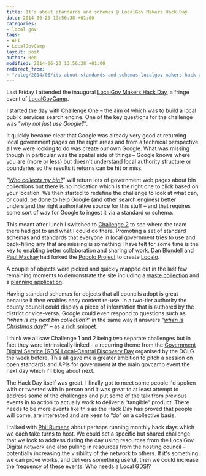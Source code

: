 ```yaml
---
title: It's about standards and schemas @ LocalGov Makers Hack Day
date: 2014-06-23 13:56:38 +01:00
categories:
- local gov
tags:
- API
- LocalGovCamp
layout: post
author: Ben
modified: 2014-06-23 13:56:38 +01:00
redirect_from:
- "/blog/2014/06/its-about-standards-and-schemas-localgov-makers-hack-day/"
---
```


Last Friday I attended the inaugural <a href="http://localgovdigital.info/localgov-digital-makers/localgov-makers-2014-hack-day/">LocalGov Makers Hack Day</a>, a fringe event of <a href="http://localgovdigital.info/localgovcamp/">LocalGovCamp</a>.

I started the day with <a href="http://localgovdigital.info/localgov-digital-makers/localgov-makers-2014-hack-day/hack-day-2014-challenge-one/">Challenge One</a> &#8211; the aim of which was to build a local public services search engine. One of the key questions for the challenge was &#8220;<em>why not just use Google?</em>&#8220;.

It quickly became clear that Google was already very good at returning local government pages on the right areas and from a technical perspective all we were looking to do was create our own Google. What was missing though in particular was the spatial side of things &#8211; Google knows where you are (more or less) but doesn't understand local authority structure or boundaries so the results it returns can be hit or miss.

"<em><a href="https://www.google.co.uk/search?q=who+collects+my+bin%3F">Who collects my bin?</a></em>" will return lots of government web pages about bin collections but there is no indication which is the right one to click based on your location. We then started to redefine the challenge to look at what can, or could, be done to help Google (and other search engines) better understand the right authoritative source for this stuff &#8211; and that requires some sort of way for Google to ingest it via a standard or schema.

This meant after lunch I switched to <a href="http://localgovdigital.info/localgov-digital-makers/localgov-makers-2014-hack-day/hack-day-2014-challenge-two/">Challenge 2</a> to see where the team there had got to and what I could do there. Promoting a set of standard schemas and standards that everyone in local government tries to use and back-filling any that are missing is something I have felt for some time is the key to enabling better collaboration and sharing of work. <a href="https://twitter.com/danblundell">Dan Blundell</a> and <a href="https://twitter.com/pmackay">Paul Mackay</a> had forked the <a href="http://popoloproject.com/">Popolo Project</a> to create <a href="http://localgovdigital.github.io/localo/">Localo</a>.

A couple of objects were picked and quickly mapped out in the last few remaining moments to demonstrate the site including a <a href="http://localgovdigital.github.io/localo/specs/waste-collection.html">waste collection</a> and a <a href="http://localgovdigital.github.io/localo/specs/planning-application.html">planning application</a>.

Having standard schemas for objects that all councils adopt is great because it then enables easy content re-use. In a two-tier authority the county council could display a piece of information that is authored by the district or vice-versa. Google could even respond to questions such as &#8220;<em>when is my next bin collection?</em>&#8221; in the same way it answers &#8220;<a href="https://www.google.co.uk/webhp?#q=when+is+christmas+day"><em>when is Christmas day?</em></a>&#8221; &#8211; as <a href="https://support.google.com/webmasters/answer/99170?hl=en">a rich snippet</a>.

I think we all saw Challenge 1 and 2 being two separate challenges but in fact they were intrinsically linked &#8211; a recurring theme from the <a href="http://www.localdirect.gov.uk/event/government-digital-service-gds-local-central-discovery-day/">Government Digital Service (GDS) Local-Central Discovery Day</a> organised by the DCLG the week before. This all gave me a greater ambition to pitch a session on open standards and APIs for government at the main govcamp event the next day which I'll blog about next.

The Hack Day itself was great. I finally got to meet some people I'd spoken with or tweeted with in person and it was great to at least attempt to address some of the challenges and put some of the talk from previous events in to action to actually work to deliver a &#8220;tangible&#8221; product. There needs to be more events like this as the Hack Day has proved that people will come, are interested and are keen to &#8220;do&#8221; on a collective basis.

I talked with <a href="https://twitter.com/PhilRumens">Phil Rumens</a> about perhaps running monthly hack days which we each take turns to host. We could set a specific but shared challenge that we look to address during the day using resources from the LocalGov Digital network and also pulling in resources from the hosting council &#8211; potentially increasing the visibility of the network to others. If it's something we can prove works, and delivers something useful, then we could increase the frequency of these events. Who needs a Local GDS!?
